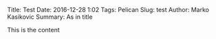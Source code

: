 Title: Test
Date: 2016-12-28 1:02
Tags: Pelican
Slug: test
Author: Marko Kasikovic
Summary: As in title 

This is the content
